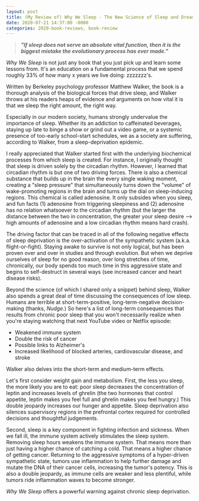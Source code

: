 ```yaml
---
layout: post
title: (My Review of) Why We Sleep - The New Science of Sleep and Dreams
date: 2020-07-21 14:37:00 -0000
categories: 2020-book-reviews, book-review
---
```


>***"If sleep does not serve an absolute vital function, then it is the biggest mistake the evolutionary process has ever made."***

*Why We Sleep* is not just any book that you just pick up and learn some lessons from. It's an education on a fundamental process that we spend roughly 33% of how many x years we live doing: zzzzzzz's.

Written by Berkeley psychology professor Matthew Walker, the book is a thorough analysis of the biological forces that drive sleep, and Walker throws at his readers heaps of evidence and arguments on how vital it is that we sleep the right amount, the right way.

Especially in our modern society, humans strongly undervalue the importance of sleep. Whether its an addiction to caffeinated beverages, staying up late to binge a show or grind out a video game, or a systemic presence of too-early school-start schedules, we as a society are suffering, according to Walker, from a sleep-deprivation epidemic.

I really appreciated that Walker started first with the underlying biochemical processes from which sleep is created. For instance, I originally thought that sleep is driven solely by the circadian rhythm. However, I learned that circadian rhythm is but one of two driving forces. There is also a chemical substance that builds up in the brain the every single waking moment, creating a "sleep pressure" that simultaneously turns down the "volume" of wake-promoting regions in the brain and turns up the dial on sleep-inducing regions. This chemical is called adenosine. It only subsides when you sleep, and fun facts (1) adenosine from triggering sleepiness and (2) adenosine has no relation whatsoever to the circadian rhythm (but the larger the distance between the two in concentration, the greater your sleep desire --> high amounts of adenosine and a low circadian rhythm means hard crash).

The driving factor that can be traced in all of the following negative effects of sleep deprivation is the over-activation of the sympathetic system (a.k.a. flight-or-fight). Staying awake to survive is not only logical, but has been proven over and over in studies and through evolution. But when we deprive ourselves of sleep for no good reason, over long stretches of time, chronically, our body spends too much time in this aggressive state and begins to self-destruct in several ways (see increased cancer and heart disease risks).

Beyond the science (of which I shared only a snippet) behind sleep, Walker also spends a great deal of time discussing the consequences of low sleep. Humans are terrible at short-term-positive, long-term-negative decision-making (thanks, *Nudge*.) So here's a list of long-term consequences that results from chronic poor sleep that you won't necessarily realize when you're staying watching that next YouTube video or Netflix episode:
- Weakened immune system
- Double the risk of cancer
- Possible links to Alzheimer's
- Increased likelihood of blocked arteries, cardiovascular disease, and stroke

Walker also delves into the short-term and medium-term effects.

Let's first consider weight gain and metabolism. First, the less you sleep, the more likely you are to eat: poor sleep decreases the concentration of leptin and increases levels of ghrelin (the two hormones that control appetite, leptin makes you feel full and ghrelin makes you feel hungry.) This double jeopardy increases our hunger and appetite. Sleep deprivation also silences supervisory regions in the prefrontal cortex required for controlled decisions and thoughtful judgements.

Second, sleep is a key component in fighting infection and sickness. When we fall ill, the immune system actively stimulates the sleep system. Removing sleep hours weakens the immune system. That means more than just having a higher chance of catching a cold. That means a higher chance of getting cancer. Returning to the aggressive symptoms of a hyper-driven sympathetic state, tumors use inflammation to help further damage and mutate the DNA of their cancer cells, increasing the tumor's potency. This is also a double jeopardy, as immune cells are weaker and less plentiful, while tumors ride inflammation waves to become stronger.

*Why We Sleep* offers a powerful warning against chronic sleep deprivation.
